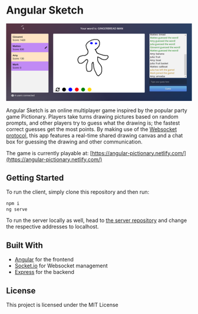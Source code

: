 # Angular Sketch

![](src/assets/screenshot.png)

Angular Sketch is an online multiplayer game inspired by the popular party game Pictionary. Players take turns drawing pictures based on random prompts, and other players try to guess what the drawing is; the fastest correct guesses get the most points. By making use of the [Websocket protocol](https://en.wikipedia.org/wiki/WebSocket), this app features a real-time shared drawing canvas and a chat box for guessing the drawing and other communication.

The game is currently playable at: [https://angular-pictionary.netlify.com/](https://angular-pictionary.netlify.com/)

## Getting Started
To run the client, simply clone this repository and then run:

```
npm i
ng serve
```

To run the server locally as well, head to [the server repository](https://github.com/giovannistasi/angular-sketch-server) and change the respective addresses to localhost.

## Built With

* [Angular](https://angular.io/) for the frontend
* [Socket.io](https://socket.io/) for Websocket management
* [Express](https://expressjs.com/) for the backend

## License

This project is licensed under the MIT License
